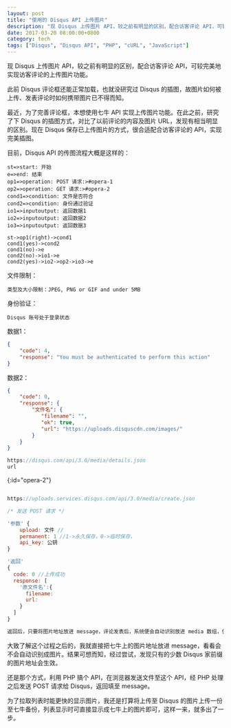 ```yaml
---
layout: post
title: "使用的 Disqus API 上传图片"
description: "现 Disqus 上传图片 API，较之前有明显的区别，配合访客评论 API，可较完美地实现访客评论的上传图片功能。"
date: 2017-03-20 08:00:00+0800
category: tech
tags: ["Disqus", "Disqus API", "PHP", "cURL", "JavaScript"]
---
```


现 Disqus 上传图片 API，较之前有明显的区别，配合访客评论 API，可较完美地实现访客评论的上传图片功能。

此前 Disqus 评论框还能正常加载，也就没研究过 Disqus 的插图，故图片如何被上传、发表评论时如何携带图片已不得而知。

最近，为了完善评论框，本想使用七牛 API 实现上传图片功能。在此之前，研究了下 Disqus 的插图方式，对比了以前评论的内容及图片 URL，发现有相当明显的区别。现在 Disqus 保存已上传图片的方式，很合适配合访客评论的 API，实现完美插图。

目前，Disqus API 的传图流程大概是这样的：

```flow
st=>start: 开始
e=>end: 结束
op1=>operation: POST 请求:>#opera-1
op2=>operation: GET 请求:>#opera-2
cond1=>condition: 文件是否符合
cond2=>condition: 身份通过验证
io1=>inputoutput: 返回数据1
io2=>inputoutput: 返回数据2
io3=>inputoutput: 返回数据3

st->op1(right)->cond1
cond1(yes)->cond2
cond1(no)->e
cond2(no)->io1->e
cond2(yes)->io2->op2->io3->e
```

文件限制：

    类型及大小限制：JPEG, PNG or GIF and under 5MB

身份验证：

    Disqus 账号处于登录状态

数据1：
```json
{ 
    "code": 4, 
    "response": "You must be authenticated to perform this action"
}
```

数据2：
```json
{ 
    "code": 0, 
    "response": {
        "文件名": {
           "filename": "",
           "ok": true,
           "url": "https://uploads.disquscdn.com/images/"
        }
    }
}
```

```javascript
https://disqus.com/api/3.0/media/details.json
url
```
{:id="opera-2"}


```javascript

https://uploads.services.disqus.com/api/3.0/media/create.json

/* 发送 POST 请求 */

'参数' {
    upload: 文件 // 
    permanent: 1 //1->永久保存，0->临时保存，
    api_key: 公钥
}

'返回'
{
  code: 0 //上传成功
  response: [
    '原文件名':{
      filename:
      url:
    }
  ]
}

返回后，只要将图片地址放进 message，评论发表后，系统便会自动识别放进 media 数组，便可在评论列表中显示成图片。
```

大致了解这个过程之后的，我就直接把七牛上的图片地址放进 message，看看会不会自动识别成图片。结果可想而知，经过尝试，发现只有的少数 Disqus 家前缀的图片地址会生效。

还是那个方式，利用 PHP 搞个 API，在浏览器发送文件至这个 API，经 PHP 处理之后发送 POST 请求给 Disqus，返回填至 message。

为了拉取列表时能更快的显示图片，我还是打算将上传至 Disqus 的图片上传一份至七牛备份，列表显示时可直接显示成七牛上的图片即可，这样一来，就多出了一步。

